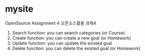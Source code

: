 # mysite

OpenSource Assignment 4
오픈소스활용 과제4

1. Search function: you can search categories (or Course)
2. Create function: you can create a new goal (or Homework)
3. Update function: you can update the existed goal
4. Delete function: you can delete the existed goal (or Homework)
